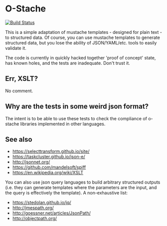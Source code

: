 # O-Stache

[![Build Status](https://travis-ci.org/wryun/ostache.svg?branch=master)](https://travis-ci.org/wryun/ostache)

This is a simple adaptation of mustache templates - designed for plain text - to
structured data. Of course, you can use mustache templates to generate structured
data, but you lose the ability of JSON/YAML/etc. tools to easily validate it.

The code is currently in quickly hacked together 'proof of concept' state, has
known holes, and the tests are inadequate. Don't trust it.

## Err, XSLT?

No comment.

## Why are the tests in some weird json format?

The intent is to be able to use these tests to check the compliance of o-stache
libraries implemented in other languages.

## See also

- https://selecttransform.github.io/site/
- https://taskcluster.github.io/json-e/
- http://jsonnet.org/
- https://github.com/mandelsoft/spiff
- https://en.wikipedia.org/wiki/XSLT

You can also use json query languages to build arbitrary structured outputs (i.e. they
can generate templates where the parameters are the input, and the query is effectively
the template). A non-exhaustive list:

- https://stedolan.github.io/jq/
- http://jmespath.org/
- http://goessner.net/articles/JsonPath/
- http://objectpath.org/


